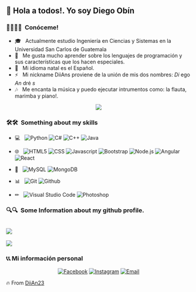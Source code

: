 <h2> 👀 Hola a todos!. Yo soy Diego Obín</h2>

<h3> 🏃‍♂️🏃‍♂ &nbsp;Conóceme! </h3>

- 🎓 &nbsp; Actualmente estudio Ingeniería en Ciencias y Sistemas en la Universidad San Carlos de Guatemala
- 🌱 &nbsp; Me gusta mucho aprender sobre los lenguajes de programación y sus características que los hacen especiales.
- 🧐 &nbsp; Mi idioma natal es el Español.
- ⚡ &nbsp; Mi nickname DiiAns proviene de la unión de mis dos nombres: _Di_ ego _An_ dré _s_
- 🎶 &nbsp; Me encanta la música y puedo ejecutar intrumentos como: la flauta, marimba y piano!.

<p align="center">
  <img src="https://64.media.tumblr.com/2d0af9c90d1b1107313cc20bda01548a/tumblr_outwxnanpp1u79o2lo1_1280.gif">
</p>

<h3> 🛠🛠 &nbsp;Something about my skills</h3>

- 💻 &nbsp;
  ![Python](https://img.shields.io/badge/-Python-0d0d0d?style=flat&logo=python)
  ![C#](https://img.shields.io/badge/-C#-0d0d0d?style=flat&logo=C_Sharp&logoColor=2ECA00)
  ![C++](https://img.shields.io/badge/-C++-0d0d0d?style=flat&logo=C%2B%2B&logoColor=00599C)
  ![Java](https://img.shields.io/badge/-Java-0d0d0d?style=flat&logo=Java&logoColor=FF7000)

- 🌐 &nbsp;
  ![HTML5](https://img.shields.io/badge/-HTML5-0d0d0d?style=flat&logo=HTML5)
  ![CSS](https://img.shields.io/badge/-CSS-0d0d0d?style=flat&logo=CSS3&logoColor=1575FF)
  ![Javascript](https://img.shields.io/badge/-Javascript-0d0d0d?style=flat&logo=javascript&logoColor=FED800)
  ![Bootstrap](https://img.shields.io/badge/-Bootstrap-0d0d0d?style=flat&logo=bootstrap&logoColor=A500FE)
  ![Node.js](https://img.shields.io/badge/-Node.js-0d0d0d?style=flat&logo=node.js&logoColor=0CFE00)
  ![Angular](https://img.shields.io/badge/-Angular-0d0d0d?style=flat&logo=angular)
  ![React](https://img.shields.io/badge/-React-0d0d0d?style=flat&logo=react)
  
- 💽 &nbsp;
  ![MySQL](https://img.shields.io/badge/-MySQL-0d0d0d?style=flat&logo=mysql)
  ![MongoDB](https://img.shields.io/badge/-MongoDB-0d0d0d?style=flat&logo=mongodb)
  
- 📊 &nbsp;
  ![Git](https://img.shields.io/badge/-Git-0d0d0d?style=flat&logo=git)
  ![Github](https://img.shields.io/badge/-Github-0d0d0d?style=flat&logo=github)
  
- ✏ &nbsp;
  ![Visual Studio Code](https://img.shields.io/badge/-Visual%20Studio%20Code-0d0d0d?style=flat&logo=visual-studio-code&logoColor=007ACC)
  ![Photoshop](https://img.shields.io/badge/-Photoshop-0d0d0d?style=flat&logo=adobe-photoshop)

<h3> 🔍🔍 &nbsp;Some Information about my github profile.</h3>

<br>
<a href="https://github.com/anuraghazra/github-readme-stats">
  <img align="center" src="https://github-readme-stats.vercel.app/api?username=DiiAns23&show_icons=true&theme=radical" />
</a>
<br>
<br>
<a href="https://github.com/anuraghazra/github-readme-stats">
  <img align="center" src="https://github-readme-stats.vercel.app/api/top-langs/?username=DiiAns23&layout=compact" />
</a>

<h3> 📞📞 Mi información personal </h3>

<p align="center">
  <a href="https://www.facebook.com/diians.2302"><img alt="Facebook" src="https://img.shields.io/badge/Facebook-Diego%20Obin-blue?style=flat-square&logo=facebook"></a>
  <a href="https://www.instagram.com/diians__2302/"><img alt="Instagram" src="https://img.shields.io/badge/Instagram-diians__2302-blue?style=flat-square&logo=instagram"></a>
  <a href="mailto:diego.obin23@gmail.com"><img alt="Email" src="https://img.shields.io/badge/Email-diego.obin23@gmail.com-blue?style=flat-square&logo=gmail"></a>
</p>

🔥 From [DiiAn23](https://github.com/DiiAns23)
